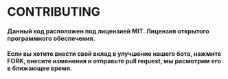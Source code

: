 # CONTRIBUTING
#### Данный код расположен под лицензией MIT. Лицензия открытого программного обеспечения.
#### Если вы хотите внести свой вклад в улучшение нашего бота, нажмите FORK, внесите изменения и отправьте pull request, мы расмотрим его в ближающее время.
